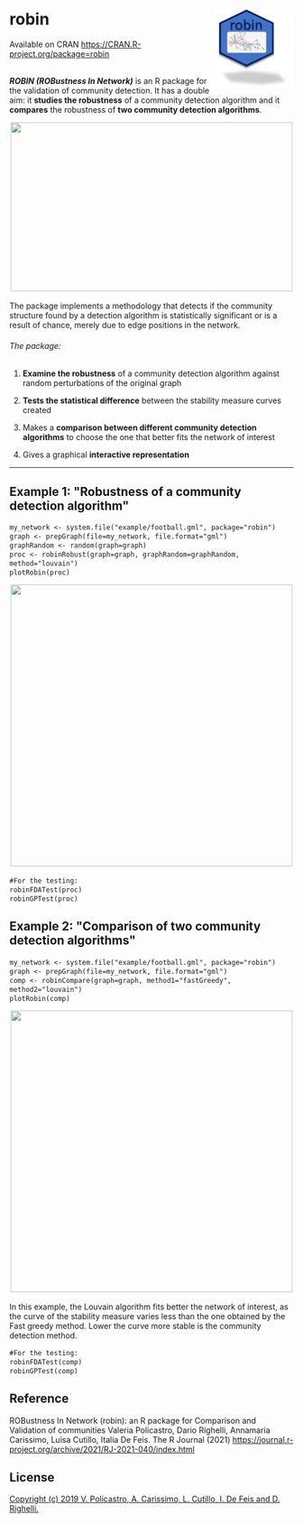 # robin <img src="man/img/logoRobin.png" align="right" height="138.5"/>

Available on CRAN <https://CRAN.R-project.org/package=robin> <br/><br>

***ROBIN (ROBustness In Network)*** is an R package for the validation of community detection. It has a double aim: it **studies the robustness** of a community detection algorithm and it **compares** the robustness of **two community detection algorithms**.

<p align="center">

<img src="https://github.com/ValeriaPolicastro/Paper-Robin/blob/master/images/Schermata%20del%202019-09-23%2012-50-52.png" width="500" height="300"/>

</p>

The package implements a methodology that detects if the community structure found by a detection algorithm is statistically significant or is a result of chance, merely due to edge positions in the network.

###### The package:

1)  **Examine the robustness** of a community detection algorithm against random perturbations of the original graph

2)  **Tests the statistical difference** between the stability measure curves created

3)  Makes a **comparison between different community detection algorithms** to choose the one that better fits the network of interest

4)  Gives a graphical **interactive representation**

------------------------------------------------------------------------

## Example 1: "Robustness of a community detection algorithm"

```{r}
my_network <- system.file("example/football.gml", package="robin")
graph <- prepGraph(file=my_network, file.format="gml")
graphRandom <- random(graph=graph)
proc <- robinRobust(graph=graph, graphRandom=graphRandom, method="louvain")               
plotRobin(proc)
```

<p align="center">

<img src="https://github.com/ValeriaPolicastro/Paper-Robin/blob/master/images/PlotRobin.png" width="500" height="500"/>

</p>

```{r}
#For the testing:
robinFDATest(proc)
robinGPTest(proc)
```

## Example 2: "Comparison of two community detection algorithms"

```{r}
my_network <- system.file("example/football.gml", package="robin")
graph <- prepGraph(file=my_network, file.format="gml")
comp <- robinCompare(graph=graph, method1="fastGreedy", method2="louvain")                
plotRobin(comp)
```

<p align="center">

<img src="https://github.com/ValeriaPolicastro/Paper-Robin/blob/master/images/PlotCompare.png" width="500" height="500"/>

</p>

In this example, the Louvain algorithm fits better the network of interest, as the curve of the stability measure varies less than the one obtained by the Fast greedy method. Lower the curve more stable is the community detection method.

```{r}
#For the testing:
robinFDATest(comp)
robinGPTest(comp)
```

## Reference

ROBustness In Network (robin): an R package for Comparison and Validation of communities Valeria Policastro, Dario Righelli, Annamaria Carissimo, Luisa Cutillo, Italia De Feis. The R Journal (2021) <https://journal.r-project.org/archive/2021/RJ-2021-040/index.html>

## License

[Copyright (c) 2019 V. Policastro, A. Carissimo, L. Cutillo, I. De Feis and D. Righelli.](https://github.com/ValeriaPolicastro/robin/blob/master/LICENSE)
